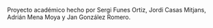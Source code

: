Proyecto académico hecho por Sergi Funes Ortiz, Jordi Casas Mitjans, Adrián Mena Moya y Jan González Romero.
